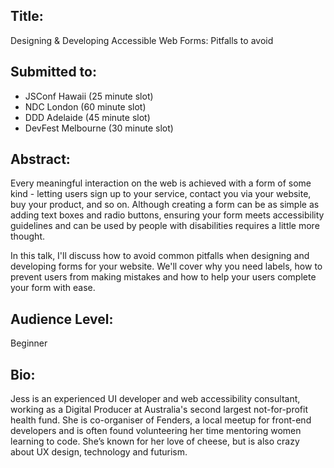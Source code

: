 ## Title:
Designing & Developing Accessible Web Forms: Pitfalls to avoid

## Submitted to:
* JSConf Hawaii (25 minute slot)
* NDC London (60 minute slot)
* DDD Adelaide (45 minute slot)
* DevFest Melbourne (30 minute slot)

## Abstract:
Every meaningful interaction on the web is achieved with a form of some kind - letting users sign up to your service, contact you via your website, buy your product, and so on. Although creating a form can be as simple as adding text boxes and radio buttons, ensuring your form meets accessibility guidelines and can be used by people with disabilities requires a little more thought.

In this talk, I'll discuss how to avoid common pitfalls when designing and developing forms for your website. We'll cover why you need labels, how to prevent users from making mistakes and how to help your users complete your form with ease.

## Audience Level:
Beginner

## Bio:
Jess is an experienced UI developer and web accessibility consultant, working as a Digital Producer at Australia's second largest not-for-profit health fund. She is co-organiser of Fenders, a local meetup for front-end developers and is often found volunteering her time mentoring women learning to code. She’s known for her love of cheese, but is also crazy about UX design, technology and futurism.